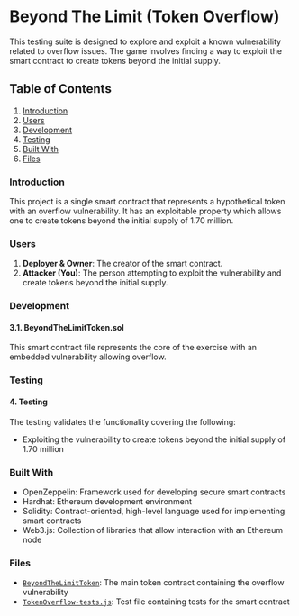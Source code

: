 # Beyond The Limit (Token Overflow)

This testing suite is designed to explore and exploit a known vulnerability related to overflow issues. The game involves finding a way to exploit the smart contract to create tokens beyond the initial supply.

## Table of Contents

1. [Introduction](#Introduction)
2. [Users](#Users)
3. [Development](#Development)
4. [Testing](#Testing)
5. [Built With](#BuiltWith)
6. [Files](#Files)

### Introduction

This project is a single smart contract that represents a hypothetical token with an overflow vulnerability. It has an exploitable property which allows one to create tokens beyond the initial supply of 1.70 million.

### Users

1. **Deployer & Owner**: The creator of the smart contract.
2. **Attacker (You)**: The person attempting to exploit the vulnerability and create tokens beyond the initial supply.

### Development

#### 3.1. <a name='BeyondTheLimitToken.sol'></a>BeyondTheLimitToken.sol

This smart contract file represents the core of the exercise with an embedded vulnerability allowing overflow.

### Testing

#### 4. <a name='Testing'></a>Testing

The testing validates the functionality covering the following:

- Exploiting the vulnerability to create tokens beyond the initial supply of 1.70 million

### Built With

- OpenZeppelin: Framework used for developing secure smart contracts
- Hardhat: Ethereum development environment
- Solidity: Contract-oriented, high-level language used for implementing smart contracts
- Web3.js: Collection of libraries that allow interaction with an Ethereum node

### Files

- [`BeyondTheLimitToken`](./BeyondTheLimitToken.sol): The main token contract containing the overflow vulnerability
- [`TokenOverflow-tests.js`](./TokenOverflow-tests.js): Test file containing tests for the smart contract

